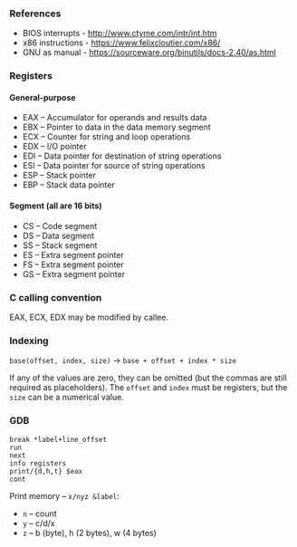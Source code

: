 ### References

* BIOS interrupts - http://www.ctyme.com/intr/int.htm
* x86 instructions - https://www.felixcloutier.com/x86/
* GNU as manual - https://sourceware.org/binutils/docs-2.40/as.html

### Registers

#### General-purpose

* EAX – Accumulator for operands and results data
* EBX – Pointer to data in the data memory segment
* ECX – Counter for string and loop operations
* EDX – I/O pointer
* EDI – Data pointer for destination of string operations
* ESI – Data pointer for source of string operations
* ESP – Stack pointer
* EBP – Stack data pointer

#### Segment (all are 16 bits)

* CS – Code segment
* DS – Data segment
* SS – Stack segment
* ES – Extra segment pointer
* FS – Extra segment pointer
* GS – Extra segment pointer


### C calling convention

EAX, ECX, EDX may be modified by callee.


### Indexing

`base(offset, index, size)` -> `base + offset + index * size`

If any of the values are zero, they can be omitted (but the commas are still required as placeholders). The `offset` and `index` must be registers, but the `size` can be a numerical value.


### GDB

```
break *label+line_offset
run
next
info registers
print/{d,h,t} $eax
cont
```

Print memory – `x/nyz &label`:
* `n` – count
* `y` – c/d/x
* `z` – b (byte), h (2 bytes), w (4 bytes)